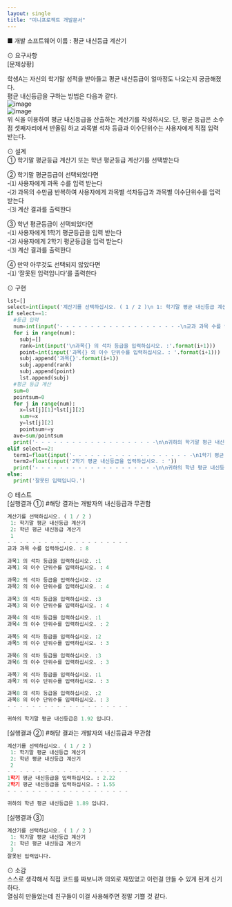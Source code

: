 ```yaml
---
layout: single
title: "미니프로젝트 개발문서"
---
```

■ 개발 소프트웨어 이름 : 평균 내신등급 계산기  



⊙ 요구사항  
[문제상황]  

학생A는 자신의 학기말 성적을 받아들고 평균 내신등급이 얼마정도 나오는지 궁금해졌다.  
평균 내신등급을 구하는 방법은 다음과 같다.  
![image](https://user-images.githubusercontent.com/80322253/125584385-b2fe62d0-8a1f-4fee-bf73-3f725c03e79b.png)  
![image](https://user-images.githubusercontent.com/80322253/125584589-31060c38-f4ad-4a24-b1f6-763c570f2a35.png)  
위 식을 이용하여 평균 내신등급을 산출하는 계산기를 작성하시오. 단, 평균 등급은 소수점 셋째자리에서 반올림 하고 과목별 석차 등급과 이수단위수는 사용자에게 직접 입력 받는다.  



⊙ 설계  
① 학기말 평균등급 계산기 또는 학년 평균등급 계산기를 선택받는다  

② 학기말 평균등급이 선택되었다면  
-⑴ 사용자에게 과목 수를 입력 받는다  
-⑵ 과목의 수만큼 반복하여 사용자에게 과목별 석차등급과 과목별 이수단위수를 입력받는다  
-⑶ 계산 결과를 출력한다  

③ 학년 평균등급이 선택되었다면  
-⑴ 사용자에게 1학기 평균등급을 입력 받는다  
-⑵ 사용자에게 2학기 평균등급을 입력 받는다  
-⑶ 계산 결과를 출력한다  

④ 만약 아무것도 선택되지 않았다면  
-⑴ ‘잘못된 입력입니다’를 출력한다  


⊙ 구현  
```python
lst=[]
select=int(input('계산기를 선택하십시오. ( 1 / 2 )\n 1: 학기말 평균 내신등급 계산기\n 2: 학년 평균 내신등급 계산기\n '))
if select==1:
  #등급 입력
  num=int(input('- - - - - - - - - - - - - - - - - - - -\n교과 과목 수를 입력하십시오. : '))
  for i in range(num):
    subj=[]
    rank=int(input('\n과목{} 의 석차 등급을 입력하십시오. :'.format(i+1)))
    point=int(input('과목{} 의 이수 단위수를 입력하십시오. : '.format(i+1)))
    subj.append('과목{}'.format(i+1))
    subj.append(rank)
    subj.append(point)
    lst.append(subj)
  #평균 등급 계산
  sum=0
  pointsum=0
  for j in range(num):
    x=lst[j][1]*lst[j][2]
    sum+=x
    y=lst[j][2]
    pointsum+=y
  ave=sum/pointsum
  print('- - - - - - - - - - - - - - - - - - - -\n\n귀하의 학기말 평균 내신등급은 {0:0.2f} 입니다.'.format(ave))
elif select==2:
  term1=float(input('- - - - - - - - - - - - - - - - - - - -\n1학기 평균 내신등급을 입력하십시오. : '))
  term2=float(input('2학기 평균 내신등급을 입력하십시오. : '))
  print('- - - - - - - - - - - - - - - - - - - -\n\n귀하의 학년 평균 내신등급은 {0:0.2f} 입니다.'.format((term1+term2)/2))
else:
  print('잘못된 입력입니다.')
```


⊙ 테스트  
[실행결과 ①]  #해당 결과는 개발자의 내신등급과 무관함
```python
계산기를 선택하십시오. ( 1 / 2 )
 1: 학기말 평균 내신등급 계산기
 2: 학년 평균 내신등급 계산기
 1
- - - - - - - - - - - - - - - - - - - -
교과 과목 수를 입력하십시오. : 8

과목1 의 석차 등급을 입력하십시오. :1
과목1 의 이수 단위수를 입력하십시오. : 4

과목2 의 석차 등급을 입력하십시오. :2
과목2 의 이수 단위수를 입력하십시오. : 4

과목3 의 석차 등급을 입력하십시오. :3
과목3 의 이수 단위수를 입력하십시오. : 4

과목4 의 석차 등급을 입력하십시오. :1
과목4 의 이수 단위수를 입력하십시오. : 2

과목5 의 석차 등급을 입력하십시오. :2
과목5 의 이수 단위수를 입력하십시오. : 3

과목6 의 석차 등급을 입력하십시오. :3
과목6 의 이수 단위수를 입력하십시오. : 3

과목7 의 석차 등급을 입력하십시오. :1
과목7 의 이수 단위수를 입력하십시오. : 3

과목8 의 석차 등급을 입력하십시오. :2
과목8 의 이수 단위수를 입력하십시오. : 3
- - - - - - - - - - - - - - - - - - - -

귀하의 학기말 평균 내신등급은 1.92 입니다.
```


[실행결과 ②] #해당 결과는 개발자의 내신등급과 무관함
```python
계산기를 선택하십시오. ( 1 / 2 )
 1: 학기말 평균 내신등급 계산기
 2: 학년 평균 내신등급 계산기
 2
- - - - - - - - - - - - - - - - - - - -
1학기 평균 내신등급을 입력하십시오. : 2.22
2학기 평균 내신등급을 입력하십시오. : 1.55
- - - - - - - - - - - - - - - - - - - -

귀하의 학년 평균 내신등급은 1.89 입니다.
```
[실행결과 ③]
```python
계산기를 선택하십시오. ( 1 / 2 )
 1: 학기말 평균 내신등급 계산기
 2: 학년 평균 내신등급 계산기
 3
잘못된 입력입니다.
```

⊙ 소감  
스스로 생각해서 직접 코드를 짜보니까 의외로 재밌었고 이런걸 만들 수 있게 된게 신기하다.  
열심히 만들었는데 친구들이 이걸 사용해주면 정말 기쁠 것 같다.
